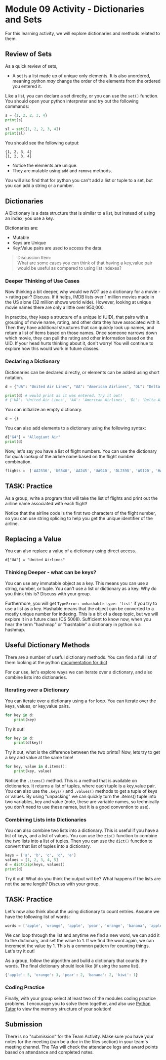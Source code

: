 # Module 09 Activity - Dictionaries and Sets

For this learning activity, we will explore dictionaries and methods related to them. 

## Review of Sets
As a quick review of sets, 

* A set is a list made up of unique only elements. It is also unordered, meaning python *may* change the order of the elements
from the ordered you entered it.

Like a list, you can declare a set directly, or you can use the `set()` function.  You should open your
python interpreter and try out the following commands:

```python
s = {1, 2, 2, 3, 4}
print(s)

sl = set([1, 2, 2, 3, 4])
print(sl)
```

You should see the following output:

```text
{1, 2, 3, 4}
{1, 2, 3, 4}
```

* Notice the elements are unique. 
* They are mutable using `add` and `remove` methods.

You will also find that for python you can't add a list or tuple to a set, but you can add a string or a number. 


## Dictionaries

A Dictionary is a data structure that is similar to a list, but instead of using an index, you use a key. 

Dictionaries are:  
* Mutable
* Keys are Unique
* Key:Value pairs are used to access the data

> Discussion Item:  
> What are some cases you can think of that having a key,value pair would be useful as compared to using list indexes?

### Deeper Thinking of Use Cases
Now thinking a bit deeper, why would we *NOT* use a dictionary for a movie -> rating pair? Discuss. If it helps, IMDB lists over 1 million movies made in the US alone (32 million shows world wide). However, looking at unique movie names there are only a little over 950,000.

In practice, they keep a structure of a unique id (UID), that pairs with a grouping of movie name, rating, and other data they have associated with it. Then they have additional structures that can quickly look up names, and return a list of items based on those names. Once someone narrows down which movie, they can pull the rating and other information based on the UID. If your head hurts thinking about it, don't worry! You will continue to explore how this would work in future classes.  

### Declaring a Dictionary

Dictionaries can be declared directly, or elements can be added using short notation. 

```python
d = {"UA": "United Air Lines", "AA": "American Airlines", "DL": "Delta Airlines", "AS": "Alaska Airlines", "HA": "Hawaiian Airlines", "WN": "Southwest Airlines", "NK": "Spirit Airlines", "B6": "JetBlue Airways", "F9": "Frontier Airlines",  "VX": "Virgin America"}

print(d) # would print as it was entered. Try it out!
# {'UA': 'United Air Lines', 'AA': 'American Airlines', 'DL': 'Delta Airlines', 'AS': 'Alaska Airlines', 'HA': 'Hawaiian Airlines', 'WN': 'Southwest Airlines', 'NK': 'Spirit Airlines', 'B6': 'JetBlue Airways', 'F9': 'Frontier Airlines', 'VX': 'Virgin America'}
```

You can initialize an empty dictionary.

```python
d = {}
```

You can also add elements to a dictionary using the following syntax:

```python
d["G4"] = "Allegiant Air"
print(d)
```

Now, let's say you have a list of flight numbers. You can use the dictionary for *quick* lookup of the airline name based on the flight number combination.

```python
flights =  ['AA2336', 'US840', 'AA245', 'UA940', 'DL2398', 'AS120', 'HA15', 'WN727', 'NK4', 'B6JFK', 'F9ORD', 'VXSEA', 'G4LAS']
```

## TASK: Practice
As a group, write a program that will take the list of flights and print out the airline name associated with each flight! 

Notice that the airline code is the first two characters of the flight number, so you can use string splicing to help you get the unique identifier of the airline.

## Replacing a Value
You can also replace a value of a dictionary using direct access.

```pthon
d["UA"] = "United Airlines"
```

### Thinking Deeper - what can be keys?
You can use any immutable object as a key. This means you can use a string, number, or tuple. You can't use a list or dictionary as a key.  Why do you think this is?  Discuss with your group.

Furthermore, you will get `TypeError: unhashable type: 'list'` if you try to use a list as a key. Hashable means that the object can be converted to a mostly unique number for indexing.  This is a bit of a deep topic, but we will explore it in a future class (CS 5008). Sufficient to know now, when you hear the term "hashmap" or "hashtable" a dictionary in python is a hashmap. 

## Useful Dictionary Methods

There are a number of useful dictionary methods. You can find a full list of them looking at the python [documentation for dict](https://docs.python.org/3/library/stdtypes.html#mapping-types-dict)

For our use, let's explore ways we can iterate over a dictionary, and also combine lists into dictionaries. 

### Iterating over a Dictionary
You can iterate over a dictionary using a `for` loop. You can iterate over the keys, values, or key,value pairs. 

```python
for key in d:
    print(key)
```
Try it out!

```python
for key in d:
    print(d[key])
```

Try it out, what is the difference between the two prints? Now, lets try to get a key and value at the same time!

```python
for key, value in d.items():
    print(key, value)
```

Notice the `.items()` method.  This is a method that is available on dictionaries. It returns a list of tuples, where each tuple is a key,value pair. You can also use the `.keys()` and `.values()` methods to get a tuple of keys or values. By using "unpacking" we can quickly turn the .items() tuple into two variables, key and value (note, these are variable names, so technically you don't need to use these names, but it is a good convention to use).

### Combining Lists into Dictionaries
You can also combine two lists into a dictionary. This is useful if you have a list of keys, and a list of values. You can use the `zip()` function to combine the two lists into a list of tuples. Then you can use the `dict()` function to convert that list of tuples into a dictionary. 

```python
keys = ['a', 'b', 'c', 'd', 'e']    
values = [1, 2, 3, 4, 5]
d = dict(zip(keys, values))
print(d)
```
Try it out! What do you think the output will be? What happens if the lists are not the same length? Discuss with your group.


## TASK: Practice

Let's now also think about the using dictionary to count entries. Assume we have the following list of words:

```python
words = ['apple', 'orange', 'apple', 'pear', 'orange', 'banana', 'apple', 'pear', 'orange', 'apple', 'kiwi', 'apple', 'banana']
```
We can loop through the list and anytime we find a new word, we can add it to the dictionary, and set the value to 1. If we find the word again, we can increment the value by 1. This is a common pattern for counting things. Let's try it out!

As a group, follow the algorithm and build a dictionary that counts the words. The final dictionary should look like (if using the same list).

```python
{'apple': 5, 'orange': 3, 'pear': 2, 'banana': 2, 'kiwi': 1}
```

### Coding Practice
Finally, with your group select at least two of the modules coding practice problems. I encourage you to solve them together, and also use [Python Tutor](https://pythontutor.com/python-debugger.html) to view the memory structure of your solution! 

## Submission
There is no "submission" for the Team Activity. Make sure you have your notes for the meeting (can be a doc in the files section) in your team's meeting channel. The TAs will check the attendance logs and award points based on attendance and completed notes.